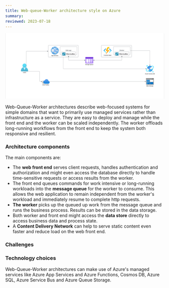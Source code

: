 ```yaml
---
title: Web-queue-Worker architecture style on Azure
summary:
reviewed: 2023-07-18
---
```


![](azure-web-queue-worker.png)

Web-Queue-Worker architectures describe web-focused systems for simple domains that want to primarily use managed services rather than infrastructure as a service. They are easy to deploy and manage while the front end and the worker can be scaled independently. The worker offloads long-running workflows from the front end to keep the system both responsive and resilient.

### Architecture components

The main components are:
* The **web front end** serves client requests, handles authentication and authorization and might even access the database directly to handle time-sensitive requests or access results from the worker.
* The front end queues commands for work intensive or long-running workloads into the **message queue** for the worker to consume. This allows the web application to remain independent from the worker's workload and immediately resume to complete http requests.
* **The worker** picks up the queued up work from the message queue and runs the business process. Results can be stored in the data storage.
* Both worker and front end might access the **data store** directly to access business data and process state.
* A **Content Delivery Network** can help to serve static content even faster and reduce load on the web front end.


### Challenges


### Technology choices

Web-Queue-Worker architectures can make use of Azure's managed services like Azure App Services and Azure Functions, Cosmos DB, Azure SQL, Azure Service Bus and Azure Queue Storage.